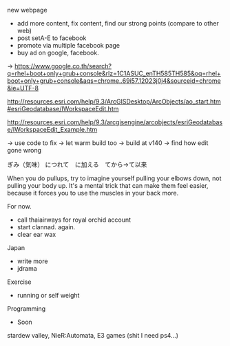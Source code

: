 new webpage
- add more content, fix content, find our strong points (compare to other web)
- post setA-E to facebook
- promote via multiple facebook page
- buy ad on google, facebook.

-> https://www.google.co.th/search?q=rhel+boot+only+grub+console&rlz=1C1ASUC_enTH585TH585&oq=rhel+boot+only+grub+console&aqs=chrome..69i57.12023j0j4&sourceid=chrome&ie=UTF-8

http://resources.esri.com/help/9.3/ArcGISDesktop/ArcObjects/ao_start.htm#esriGeodatabase/IWorkspaceEdit.htm

http://resources.esri.com/help/9.3/arcgisengine/arcobjects/esriGeodatabase/IWorkspaceEdit_Example.htm

-> use code to fix
-> let  warm build too
-> build at v140
-> find how edit gone wrong

ぎみ（気味） につれて　に加える　てから→て以来

When you do pullups, try to imagine yourself pulling your elbows down, not pulling your body up. It's a mental trick that can make them feel easier, because it forces you to use the muscles in your back more.

For now.
- call thaiairways for royal orchid account
- start clannad. again.
- clear ear wax

Japan
- write more
- jdrama

Exercise
- running or self weight

Programming
- Soon

stardew valley, 
NieR:Automata,
E3 games (shit I need ps4...)


